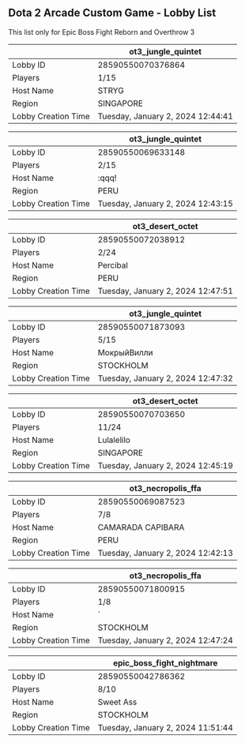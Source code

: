 ## Dota 2 Arcade Custom Game - Lobby List

This list only for Epic Boss Fight Reborn and Overthrow 3

|  | ot3_jungle_quintet |
| ------ | ------ |
| Lobby ID | 28590550070376864 |
| Players | 1/15 |
| Host Name | STRYG |
| Region | SINGAPORE |
| Lobby Creation Time | Tuesday, January 2, 2024 12:44:41 |


|  | ot3_jungle_quintet |
| ------ | ------ |
| Lobby ID | 28590550069633148 |
| Players | 2/15 |
| Host Name | :qqq! |
| Region | PERU |
| Lobby Creation Time | Tuesday, January 2, 2024 12:43:15 |


|  | ot3_desert_octet |
| ------ | ------ |
| Lobby ID | 28590550072038912 |
| Players | 2/24 |
| Host Name | Percibal |
| Region | PERU |
| Lobby Creation Time | Tuesday, January 2, 2024 12:47:51 |


|  | ot3_jungle_quintet |
| ------ | ------ |
| Lobby ID | 28590550071873093 |
| Players | 5/15 |
| Host Name | МокрыйВилли |
| Region | STOCKHOLM |
| Lobby Creation Time | Tuesday, January 2, 2024 12:47:32 |


|  | ot3_desert_octet |
| ------ | ------ |
| Lobby ID | 28590550070703650 |
| Players | 11/24 |
| Host Name | Lulalelilo |
| Region | SINGAPORE |
| Lobby Creation Time | Tuesday, January 2, 2024 12:45:19 |


|  | ot3_necropolis_ffa |
| ------ | ------ |
| Lobby ID | 28590550069087523 |
| Players | 7/8 |
| Host Name | CAMARADA CAPIBARA |
| Region | PERU |
| Lobby Creation Time | Tuesday, January 2, 2024 12:42:13 |


|  | ot3_necropolis_ffa |
| ------ | ------ |
| Lobby ID | 28590550071800915 |
| Players | 1/8 |
| Host Name | ` |
| Region | STOCKHOLM |
| Lobby Creation Time | Tuesday, January 2, 2024 12:47:24 |


|  | epic_boss_fight_nightmare |
| ------ | ------ |
| Lobby ID | 28590550042786362 |
| Players | 8/10 |
| Host Name | Sweet Ass |
| Region | STOCKHOLM |
| Lobby Creation Time | Tuesday, January 2, 2024 11:51:44 |


